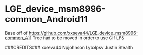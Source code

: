 # LGE_device_msm8996-common_Android11
Base off of https://github.com/xxseva44/LGE_device_msm8996-common_A11
Tree had to be moved in order to use Gif LFS

###CREDITS###
xxseva44
Npjohnson
Lybxlpsv
Justin
Stealth
